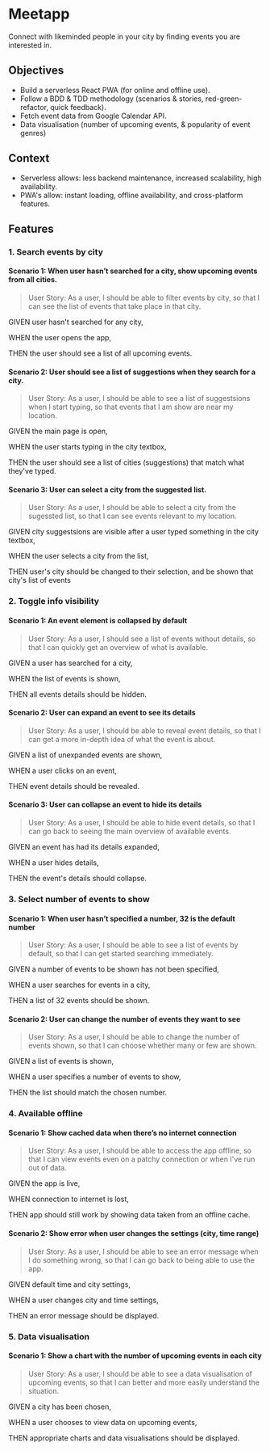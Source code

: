 # Meetapp
Connect with likeminded people in your city by finding events you are interested in.

## Objectives
- Build a serverless React PWA (for online and offline use).
- Follow a BDD & TDD methodology (scenarios & stories, red-green-refactor, quick feedback).
- Fetch event data from Google Calendar API.
- Data visualisation (number of upcoming events, & popularity of event genres)


## Context
- Serverless allows: less backend maintenance, increased scalability, high availability.
- PWA's allow: instant loading, offline availability, and cross-platform features.

## Features
### 1. Search events by city

#### Scenario 1: When user hasn’t searched for a city, show upcoming events from all cities.

>User Story: As a user, I should be able to filter events by city, so that I can see the list of events that take place in that city.

GIVEN user hasn't searched for any city,

WHEN the user opens the app,

THEN the user should see a list of all upcoming events.


#### Scenario 2: User should see a list of suggestions when they search for a city.

>User Story: As a user, I should be able to see a list of suggestsions when I start typing, so that events that I am show are near my location.

GIVEN the main page is open,

WHEN the user starts typing in the city textbox,

THEN the user should see a list of cities (suggestions) that match what they've typed.


#### Scenario 3: User can select a city from the suggested list.

>User Story: As a user, I should be able to select a city from the sugessted list, so that I can see events relevant to my location.

GIVEN city suggestsions are visible after a user typed something in the city textbox,

WHEN the user selects a city from the list,

THEN user's city should be changed to their selection, and be shown that city's list of events


### 2. Toggle info visibility
#### Scenario 1: An event element is collapsed by default

>User Story: As a user, I should see a list of events without details, so that I can quickly get an overview of what is available.

GIVEN a user has searched for a city,

WHEN the list of events is shown,

THEN all events details should be hidden.


#### Scenario 2: User can expand an event to see its details

>User Story: As a user, I should be able to reveal event details, so that I can get a more in-depth idea of what the event is about.

GIVEN a list of unexpanded events are shown,

WHEN a user clicks on an event,

THEN event details should be revealed.


#### Scenario 3: User can collapse an event to hide its details

>User Story: As a user, I should be able to hide event details, so that I can go back to seeing the main overview of available events.

GIVEN an event has had its details expanded,

WHEN a user hides details,

THEN the event's details should collapse.


### 3. Select number of events to show
#### Scenario 1: When user hasn’t specified a number, 32 is the default number

>User Story: As a user, I should be able to see a list of events by default, so that I can get started searching immediately.

GIVEN a number of events to be shown has not been specified,

WHEN a user searches for events in a city,

THEN a list of 32 events should be shown.


#### Scenario 2: User can change the number of events they want to see

>User Story: As a user, I should be able to change the number of events shown, so that I can choose whether many or few are shown.

GIVEN a list of events is shown,

WHEN a user specifies a number of events to show,

THEN the list should match the chosen number.


### 4. Available offline
#### Scenario 1: Show cached data when there’s no internet connection

>User Story: As a user, I should be able to access the app offline, so that I can view events even on a patchy connection or when I've run out of data.

GIVEN the app is live,

WHEN connection to internet is lost,

THEN app should still work by showing data taken from an offline cache.


#### Scenario 2: Show error when user changes the settings (city, time range)

>User Story: As a user, I should be able to see an error message when I do something wrong, so that I can go back to being able to use the app.

GIVEN default time and city settings,

WHEN a user changes city and time settings,

THEN an error message should be displayed.


### 5. Data visualisation
#### Scenario 1: Show a chart with the number of upcoming events in each city

>User Story: As a user, I should be able to see a data visualisation of upcoming events, so that I can better and more easily understand the situation.

GIVEN a city has been chosen,

WHEN a user chooses to view data on upcoming events,

THEN appropriate charts and data visualisations should be displayed.
